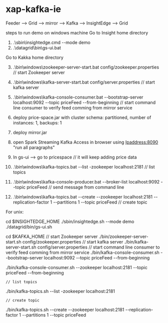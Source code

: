 # xap-kafka-ie
Feeder --> Grid --> mirror --> Kafka --> InsightEdge --> Grid

steps to run demo on windows machine
Go to Insight home directory
1.  .\sbin\insightedge.cmd --mode demo
2.  .\datagrid\bin\gs-ui.bat

Go to Kakka home directory

3.  .\bin\windows\zookeeper-server-start.bat config/zookeeper.properties // start Zookeeper server
4.  .\bin\windows\kafka-server-start.bat config/server.properties // start kafka server
5.  .\bin\windows\kafka-console-consumer.bat --bootstrap-server localhost:9092 --topic priceFeed --from-beginning // start command line consumer to verify feed comming from mirror service
6.  deploy price-space.jar with cluster schema: partitioned, number of instances: 1, backups: 1
7.  deploy mirror.jar
8.  open Spark Streaming Kafka Access in browser using <Ipaddress:8090> "run all paragraphs"
9.  In gs-ui --> go to pricespace // it will keep adding price data

10.  .\bin\windows\kafka-topics.bat --list -zookeeper localhost:2181 // list topics
11.  .\bin\windows\kafka-console-producer.bat --broker-list localhost:9092 --topic priceFeed // send message from command line
12.  .\bin\windows\kafka-topics.bat --create --zookeeper localhost:2181 --replication-factor 1 --partitions 1 --topic priceFeed // create topic

For unix:

cd $INSIGHTEDGE_HOME
./sbin/insightedge.sh --mode demo
./datagrid/bin/gs-ui.sh

cd $KAFKA_HOME
    // start Zookeeper server
./bin/zookeeper-server-start.sh config/zookeeper.properties
    // start kafka server
./bin/kafka-server-start.sh config/server.properties
    // start command line consumer to verify feed comming from mirror service
./bin/kafka-console-consumer.sh --bootstrap-server localhost:9092 --topic priceFeed --from-beginning
 
./bin/kafka-console-consumer.sh --zookeeper localhost:2181 --topic priceFeed --from-beginning
 
    // list topics
./bin/kafka-topics.sh --list -zookeeper localhost:2181

    // create topic
./bin/kafka-topics.sh --create --zookeeper localhost:2181 --replication-factor 1 --partitions 1 --topic priceFeed

